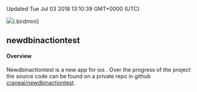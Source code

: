 Updated Tue Jul 03 2018 13:10:39 GMT+0000 (UTC)

![](http://core.crane.ai:5000/uploads/birdsm.png){.birdmini}

## newdbinactiontest

#### Overview

Newdbinactiontest is a new app for ios . Over the progress of the
project the source code can be found on a private repo in github
[craneai/newdbinactiontest](http://www.github.com/craneai/newdbinactiontest).
